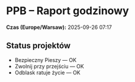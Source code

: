 # PPB – Raport godzinowy
**Czas (Europe/Warsaw):** 2025-09-26 07:17

## Status projektów
- Bezpieczny Pieszy — OK
- Zwolnij przy przejściu — OK
- Odblask ratuje życie — OK

